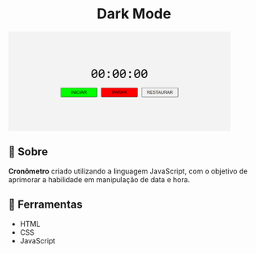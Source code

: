 <h1 align="center">Dark Mode</h1>

<img height="200em" align="center" src="cronometro.png"/>

## 📘 Sobre

**Cronômetro** criado utilizando a linguagem JavaScript, com o objetivo de aprimorar a habilidade em manipulação de data e hora.

## 🔨 Ferramentas

- HTML
- CSS
- JavaScript